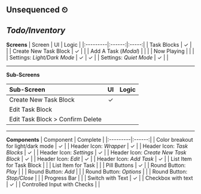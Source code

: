 ## Unsequenced ⏲

___Todo/Inventory___
----
**Screens** 
| Screen | UI | Logic |
|:---------|:------:|:-----:|
| Task Blocks | &check; |  |
| Create New Task Block | &check; |  |
| Add A Task (*Modal*)  |  |  |
| Now Playing |  |  |
| Settings: *Light/Dark Mode* | &check; | &check; |
| Settings: *Quiet Mode* | &check; |  |
____
**Sub-Screens**

| Sub-Screen | UI | Logic |
|:---------|:------:|:-----:| 
| Create New Task Block | &check; |  |
| Edit Task Block |  |  |
| Edit Task Block > Confirm Delete |  |  |
___________


**Components**
| Component | Complete |
|:---------|:------:|
| Color breakout for light/dark mode | &check; |
| Header Icon: *Wrapper* | &check; |
| Header Icon: *Task Blocks* | &check; |
| Header Icon: *Settings* | &check; |
| Header Icon: *Create New Task Block* | &check; |
| Header Icon: *Edit* | &check; |
| Header Icon: *Add Task* | &check; |
| List Item for Task Block |  |
| List Item for Task |  | 
| Pill Buttons | &check; |
| Round Button: *Play* |  |
| Round Button: *Add* |  |
| Round Button: *Options* |  |
| Round Button: *Stop/Close* |  |
| Progress Bar |  |
| Switch with Text | &check; |
| Checkbox with text | &check; |
| Controlled Input with Checks |  |

